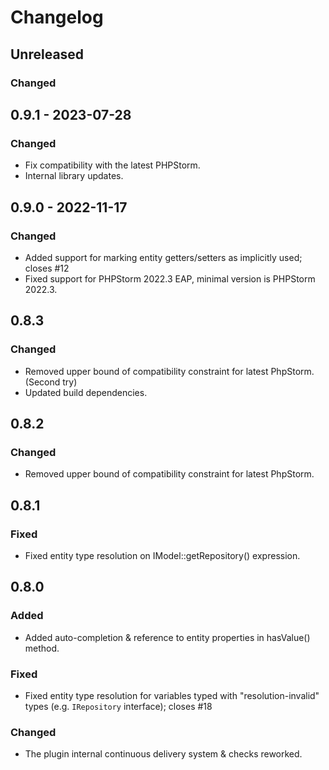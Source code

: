 # Changelog

## Unreleased

### Changed

## 0.9.1 - 2023-07-28

### Changed
- Fix compatibility with the latest PHPStorm.
- Internal library updates.

## 0.9.0 - 2022-11-17

### Changed
- Added support for marking entity getters/setters as implicitly used; closes #12
- Fixed support for PHPStorm 2022.3 EAP, minimal version is PHPStorm 2022.3.

## 0.8.3

### Changed
- Removed upper bound of compatibility constraint for latest PhpStorm. (Second try)
- Updated build dependencies.

## 0.8.2

### Changed
- Removed upper bound of compatibility constraint for latest PhpStorm.

## 0.8.1

### Fixed
- Fixed entity type resolution on IModel::getRepository() expression.

## 0.8.0

### Added
- Added auto-completion & reference to entity properties in hasValue() method.

### Fixed
- Fixed entity type resolution for variables typed with "resolution-invalid" types (e.g. `IRepository` interface); closes #18

### Changed
- The plugin internal continuous delivery system & checks reworked.
